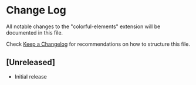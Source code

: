 # Change Log

All notable changes to the "colorful-elements" extension will be documented in this file.

Check [Keep a Changelog](http://keepachangelog.com/) for recommendations on how to structure this file.

## [Unreleased]

- Initial release